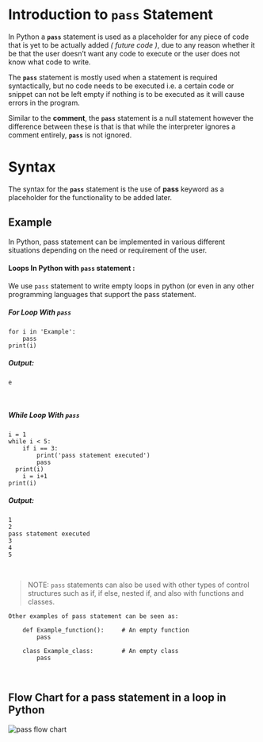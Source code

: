 # Introduction to  `pass` Statement
In Python a  **`pass`** statement is used as a placeholder for any piece of code that is yet to be actually added <i>( future code )</i>, due to any reason whether it be that the user doesn’t want any code to execute or the user does not know what code to write.

The  **`pass`**  statement is mostly used when a statement is required syntactically, but no code needs to be executed i.e. a certain code or snippet can not be left empty if nothing is to be executed as it will cause errors in the program.

Similar to the **comment**, the  **`pass`** statement is a null statement however the difference between these is that is that while the interpreter ignores a comment entirely, **`pass`** is not ignored.

# Syntax

The syntax for the  **`pass`** statement is the use of **pass** keyword as a placeholder for the functionality to be added later. 

## Example

In Python, pass statement can be implemented in various different situations depending on the need or requirement of the user.

#### Loops In Python with `pass` statement :

We use  `pass`  statement to write empty loops in python (or even in any other programming languages that support the pass statement.

##### For Loop With  `pass`

```{python}
for i in 'Example':
	pass
print(i)
```
##### Output:
```{HTML}
e
```
<br>

##### While Loop With  `pass`

```{python}
i = 1  
while i < 5:  
    if i == 3:  
        print('pass statement executed')  
        pass  
  print(i)  
    i = i+1  
print(i)
```
##### Output:
```
1
2
pass statement executed
3
4
5
```
<br>

> NOTE: `pass` statements can also be used with other types of control structures such as if, if else, nested if, and also with functions and classes.
```{python}
Other examples of pass statement can be seen as: 

	def Example_function():     # An empty function
		pass

	class Example_class:        # An empty class
		pass
```
<br>

## Flow Chart for a pass statement in a loop in Python

![pass flow chart](https://user-images.githubusercontent.com/67281083/133923348-65ac09af-7620-4ef8-9680-bf376e7acff0.png)


